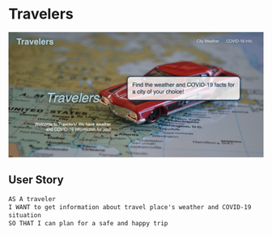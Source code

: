 # Travelers
![Front](assets/css/images/Screen%20Shot%202022-02-02%20at%204.49.25%20PM.png)

## User Story
```
AS A traveler
I WANT to get information about travel place's weather and COVID-19 situation
SO THAT I can plan for a safe and happy trip
```
